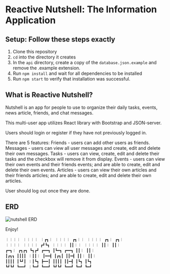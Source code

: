# Reactive Nutshell: The Information Application

## Setup: Follow these steps exactly

1. Clone this repository
1. `cd` into the directory it creates
1. In the `api` directory, create a copy of the `database.json.example` and remove the .example extension.
1. Run `npm install` and wait for all dependencies to be installed
1. Run `npm start` to verify that installation was successful.

## What is Reactive Nutshell?

Nutshell is an app for people to use to organize their daily tasks, events, news article, friends, and chat messages.

This multi-user app utilizes React library with Bootstrap and JSON-server.

Users should login or register if they have not previously logged in.

There are 5 features:
Friends - users can add other users as friends.
Messages - users can view all user messages and create, edit and delete their own messages.
Tasks - users can view, create, edit and delete their tasks and the checkbox will remove it from display.
Events - users can view their own events and their friends events; and are able to create, edit and delete their own events.
Articles - users can view their own articles and their friends articles; and are able to create, edit and delete their own articles.

User should log out once they are done.

## ERD

![nutshell ERD](./assets/nutshell-erd.png)

Enjoy!

```
︱︱︱︱ ︱︱︱︱ ︱┏┓︱ ︱︱︱︱ ┏┓︱︱ ︱︱︱︱ ┏┓︱ ┏┓︱
︱︱︱︱ ︱︱︱︱ ┏┛┗┓ ︱︱︱︱ ┃┃︱︱ ︱︱︱︱ ┃┃︱ ┃┃︱
┏━┓︱ ┏┓┏┓ ┗┓┏┛ ┏━━┓ ┃┗━┓ ┏━━┓ ┃┃︱ ┃┃︱
┃┏┓┓ ┃┃┃┃ ︱┃┃︱ ┃━━┫ ┃┏┓┃ ┃┃━┫ ┃┃︱ ┃┃︱
┃┃┃┃ ┃┗┛┃ ︱┃┗┓ ┣━━┃ ┃┃┃┃ ┃┃━┫ ┃┗┓ ┃┗┓
┗┛┗┛ ┗━━┛ ︱┗━┛ ┗━━┛ ┗┛┗┛ ┗━━┛ ┗━┛ ┗━┛
```
